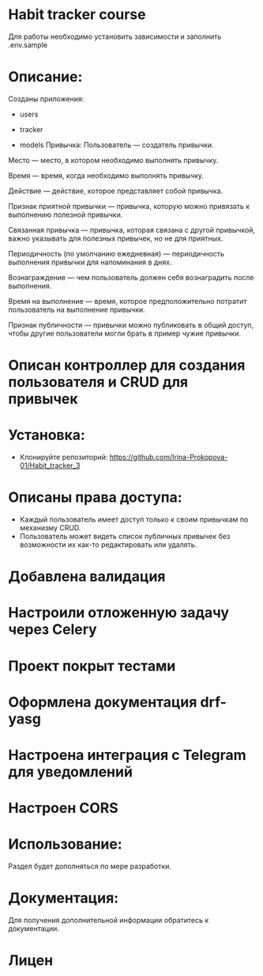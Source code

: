 # Habit tracker course
Для работы необходимо установить зависимости и 
заполнить .env.sample

# Описание:
Созданы приложения:
* users
* tracker

* models
Привычка:
Пользователь — создатель привычки.

Место — место, в котором необходимо выполнять привычку.

Время — время, когда необходимо выполнять привычку.

Действие — действие, которое представляет собой привычка.

Признак приятной привычки — привычка, которую можно привязать к выполнению полезной привычки.

Связанная привычка — привычка, которая связана с другой привычкой, важно указывать для полезных привычек, но не для приятных.

Периодичность (по умолчанию ежедневная) — периодичность выполнения привычки для напоминания в днях.

Вознаграждение — чем пользователь должен себя вознаградить после выполнения.

Время на выполнение — время, которое предположительно потратит пользователь на выполнение привычки.

Признак публичности — привычки можно публиковать в общий доступ, чтобы другие пользователи могли брать в пример чужие привычки.

# Описан контроллер для создания пользователя и CRUD для привычек

# Установка:

* Клонируйте репозиторий:
https://github.com/Irina-Prokopova-01/Habit_tracker_3

# Описаны права доступа:
* Каждый пользователь имеет доступ только к своим привычкам по механизму CRUD.
* Пользователь может видеть список публичных привычек без возможности их как-то редактировать или удалять.

# Добавлена валидация
# Настроили отложенную задачу через Celery
# Проект покрыт тестами
# Оформлена документация drf-yasg
# Настроена интеграция с Telegram для уведомлений
# Настроен CORS


# Использование:

Раздел будет дополняться по мере разработки.

# Документация:

Для получения дополнительной информации обратитесь к документации.

# Лицен
